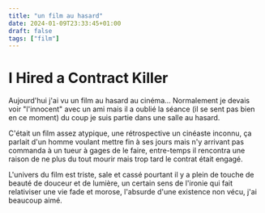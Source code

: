 ```yaml
---
title: "un film au hasard"
date: 2024-01-09T23:33:45+01:00
draft: false
tags: ["film"]
---
```


# I Hired a Contract Killer

Aujourd'hui j'ai vu un film au hasard au cinéma... Normalement je devais voir "l'innocent" avec un ami mais il a oublié la séance (il se sent pas bien en ce moment) du coup je suis partie dans une salle au hasard.

C'était un film assez atypique, une rétrospective un cinéaste inconnu, ça parlait d'un homme voulant mettre fin à ses jours mais n'y arrivant pas commanda à un tueur à gages de le faire, entre-temps il rencontra une raison de ne plus du tout mourir mais trop tard le contrat était engagé.

L'univers du film est triste, sale et cassé pourtant il y a plein de touche de beauté de douceur et de lumière, un certain sens de l'ironie qui fait relativiser une vie fade et morose, l'absurde d'une existence non vécu, j'ai beaucoup aimé.
